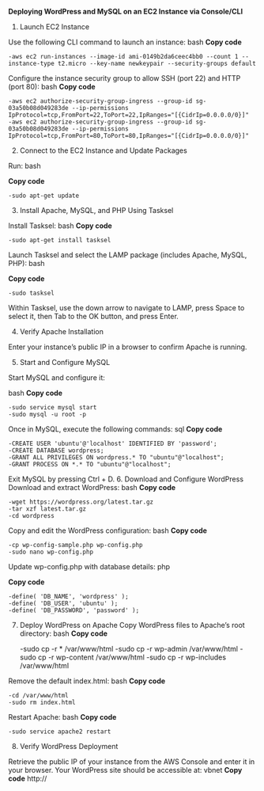 **Deploying WordPress and MySQL on an EC2 Instance via Console/CLI**

1. Launch EC2 Instance

Use the following CLI command to launch an instance:
bash
**Copy code**

    -aws ec2 run-instances --image-id ami-0149b2da6ceec4bb0 --count 1 --instance-type t2.micro --key-name newkeypair --security-groups default

Configure the instance security group to allow SSH (port 22) and HTTP (port 80):
bash
**Copy code**

    -aws ec2 authorize-security-group-ingress --group-id sg-03a50b08d049283de --ip-permissions IpProtocol=tcp,FromPort=22,ToPort=22,IpRanges="[{CidrIp=0.0.0.0/0}]"
    -aws ec2 authorize-security-group-ingress --group-id sg-03a50b08d049283de --ip-permissions IpProtocol=tcp,FromPort=80,ToPort=80,IpRanges="[{CidrIp=0.0.0.0/0}]"

2. Connect to the EC2 Instance and Update Packages
   
Run:
bash

**Copy code**

    -sudo apt-get update

3. Install Apache, MySQL, and PHP Using Tasksel

Install Tasksel:
bash
**Copy code**

    -sudo apt-get install tasksel

Launch Tasksel and select the LAMP package (includes Apache, MySQL, PHP):
bash

**Copy code**

    -sudo tasksel

Within Tasksel, use the down arrow to navigate to LAMP, press Space to select it, then Tab to the OK button, and press Enter.

4. Verify Apache Installation

Enter your instance’s public IP in a browser to confirm Apache is running.

5. Start and Configure MySQL

Start MySQL and configure it:

bash
**Copy code**

    -sudo service mysql start
    -sudo mysql -u root -p

Once in MySQL, execute the following commands:
sql
**Copy code**

    -CREATE USER 'ubuntu'@'localhost' IDENTIFIED BY 'password';
    -CREATE DATABASE wordpress;
    -GRANT ALL PRIVILEGES ON wordpress.* TO "ubuntu"@"localhost";
    -GRANT PROCESS ON *.* TO "ubuntu"@"localhost";

Exit MySQL by pressing Ctrl + D.
6. Download and Configure WordPress
Download and extract WordPress:
bash
**Copy code**

    -wget https://wordpress.org/latest.tar.gz
    -tar xzf latest.tar.gz
    -cd wordpress

Copy and edit the WordPress configuration:
bash
**Copy code**

    -cp wp-config-sample.php wp-config.php
    -sudo nano wp-config.php

Update wp-config.php with database details:
php

**Copy code**

    -define( 'DB_NAME', 'wordpress' );
    -define( 'DB_USER', 'ubuntu' );
    -define( 'DB_PASSWORD', 'password' );

7. Deploy WordPress on Apache
Copy WordPress files to Apache’s root directory:
bash
**Copy code**

    -sudo cp -r * /var/www/html
    -sudo cp -r wp-admin /var/www/html
    -sudo cp -r wp-content /var/www/html
    -sudo cp -r wp-includes /var/www/html

Remove the default index.html:
bash
**Copy code**

    -cd /var/www/html
    -sudo rm index.html

Restart Apache:
bash
**Copy code**

    -sudo service apache2 restart

8. Verify WordPress Deployment
   
Retrieve the public IP of your instance from the AWS Console and enter it in your browser. Your WordPress site should be accessible at:
vbnet
**Copy code**
http://<public IP of your EC2 instance>
